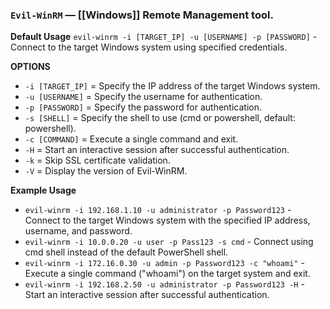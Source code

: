 ### `Evil-WinRM` — [[Windows]] Remote Management tool.

**Default Usage** 
	`evil-winrm -i [TARGET_IP] -u [USERNAME] -p [PASSWORD]` - Connect to the target Windows system using specified credentials.

**OPTIONS**

- `-i [TARGET_IP]` = Specify the IP address of the target Windows system.
- `-u [USERNAME]` = Specify the username for authentication.
- `-p [PASSWORD]` = Specify the password for authentication.
- `-s [SHELL]` = Specify the shell to use (cmd or powershell, default: powershell).
- `-c [COMMAND]` = Execute a single command and exit.
- `-H` = Start an interactive session after successful authentication.
- `-k` = Skip SSL certificate validation.
- `-V` = Display the version of Evil-WinRM.

**Example Usage**

- `evil-winrm -i 192.168.1.10 -u administrator -p Password123` - Connect to the target Windows system with the specified IP address, username, and password.
- `evil-winrm -i 10.0.0.20 -u user -p Pass123 -s cmd` - Connect using cmd shell instead of the default PowerShell shell.
- `evil-winrm -i 172.16.0.30 -u admin -p Password123 -c "whoami"` - Execute a single command ("whoami") on the target system and exit.
- `evil-winrm -i 192.168.2.50 -u administrator -p Password123 -H` - Start an interactive session after successful authentication.
